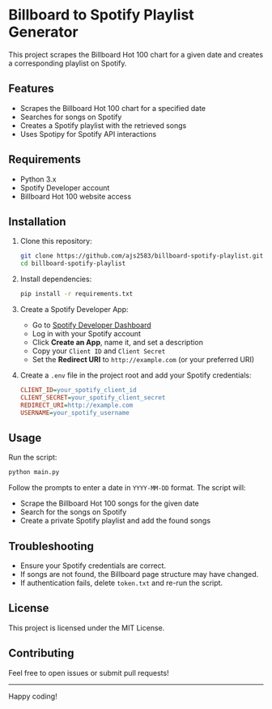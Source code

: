 # Billboard to Spotify Playlist Generator

This project scrapes the Billboard Hot 100 chart for a given date and creates a corresponding playlist on Spotify.

## Features
- Scrapes the Billboard Hot 100 chart for a specified date
- Searches for songs on Spotify
- Creates a Spotify playlist with the retrieved songs
- Uses Spotipy for Spotify API interactions

## Requirements
- Python 3.x
- Spotify Developer account
- Billboard Hot 100 website access

## Installation

1. Clone this repository:
   ```sh
   git clone https://github.com/ajs2583/billboard-spotify-playlist.git
   cd billboard-spotify-playlist
   ```

2. Install dependencies:
   ```sh
   pip install -r requirements.txt
   ```

3. Create a Spotify Developer App:
   - Go to [Spotify Developer Dashboard](https://developer.spotify.com/dashboard/)
   - Log in with your Spotify account
   - Click **Create an App**, name it, and set a description
   - Copy your `Client ID` and `Client Secret`
   - Set the **Redirect URI** to `http://example.com` (or your preferred URI)

4. Create a `.env` file in the project root and add your Spotify credentials:
   ```ini
   CLIENT_ID=your_spotify_client_id
   CLIENT_SECRET=your_spotify_client_secret
   REDIRECT_URI=http://example.com
   USERNAME=your_spotify_username
   ```

## Usage

Run the script:
```sh
python main.py
```

Follow the prompts to enter a date in `YYYY-MM-DD` format. The script will:
- Scrape the Billboard Hot 100 songs for the given date
- Search for the songs on Spotify
- Create a private Spotify playlist and add the found songs

## Troubleshooting

- Ensure your Spotify credentials are correct.
- If songs are not found, the Billboard page structure may have changed.
- If authentication fails, delete `token.txt` and re-run the script.

## License

This project is licensed under the MIT License.

## Contributing

Feel free to open issues or submit pull requests!

---

Happy coding!

